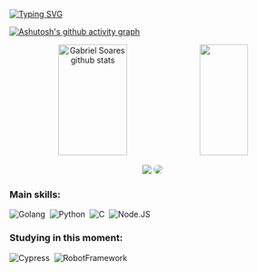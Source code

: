 [![Typing SVG](https://readme-typing-svg.herokuapp.com/?color=B0C4DE&size=35&center=true&vCenter=true&width=1000&lines=HELLO,+My+name+is+Gabriel+Soares;I'm+a+Backend+Developerfrom+Brazil;Be+Welcome!+:D)](https://git.io/typing-svg)

[![Ashutosh's github activity graph](https://github-readme-activity-graph.vercel.app/graph?username=GabrielSSGF&bg_color=0d1117&color=6495ED&line=708090&point=6495ED&area=true&area_color=6495ED&hide_border=true)](https://github.com/ashutosh00710/github-readme-activity-graph)


<div align="center">  
  <img width="49%" height="195px" src="https://github-readme-stats.vercel.app/api?username=GabrielSSGF&show_icons=true&count_private=true&hide_border=true&title_color=00BFFF&icon_color=00BFFF&text_color=B0C4DE&bg_color=0d1117" alt="Gabriel Soares github stats" /> 
  <img width="41%" height="195px" src="https://github-readme-stats.vercel.app/api/top-langs/?username=GabrielSSGF&layout=compact&hide_border=true&title_color=00BFFF&text_color=B0C4DE&bg_color=0d1117" />
</div>


<div align="center"> 

<a href = "mailto:gabriel_ssgoes@outlook.com"> <img src="https://img.shields.io/badge/-Outlook-%23333?style=for-the-badge&logo=gmail&logoColor=white" target="_blank"></a>
<a href="https://www.linkedin.com/in/gabriel-soares-588832199/" target="_blank"><img src="https://img.shields.io/badge/-LinkedIn-%230077B5?style=for-the-badge&logo=linkedin&logoColor=white" style="border-radius: 30px" target="_blank"></a> 
 </div>
 
 ### Main skills:
![Golang](https://img.shields.io/badge/-Golang-0D1117?style=for-the-badge&logo=go&labelColor=0D1117&textColor=0D1117)&nbsp;
![Python](https://img.shields.io/badge/-Python-0D1117?style=for-the-badge&logo=python&labelColor=0D1117)&nbsp;
![C](https://img.shields.io/badge/-C-0D1117?style=for-the-badge&logo=C&logoColor=1572B6&labelColor=0D1117)&nbsp; 
![Node.JS](https://img.shields.io/badge/-Node.JS-0D1117?style=for-the-badge&logo=node.js&labelColor=0D1117&textColor=0D1117)&nbsp;

### Studying in this moment:
![Cypress](https://img.shields.io/badge/-Cypress-0D1117?style=for-the-badge&logo=cypress&labelColor=0D1117)&nbsp;
![RobotFramework](https://img.shields.io/badge/-RobotFramework-0D1117?style=for-the-badge&logo=robotframework&labelColor=0D1117&textColor=0D1117)&nbsp;
